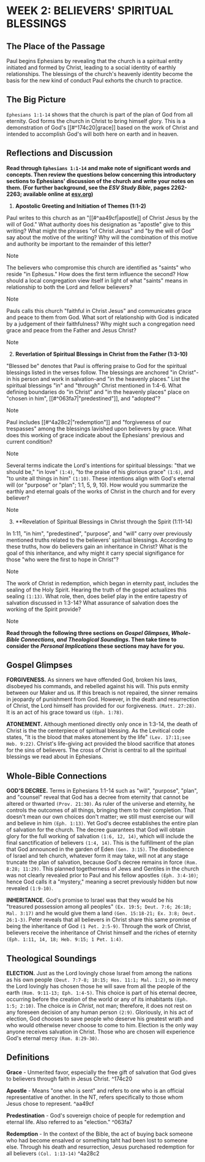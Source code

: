 # WEEK 2: BELIEVERS' SPIRITUAL BLESSINGS

## The Place of the Passage
Paul begins Ephesians by revealing that the church is a spiritual entity initiated and formed by Christ, leading to a social identity of earthly relationships. The blessings of the church's heavenly identity become the basis for the new kind of conduct Paul exhorts the church to practice.

## The Big Picture
`Ephesians 1:1-14` shows that the church is part of the plan of God from all eternity. God forms the church in Christ to bring himself glory. This is a demonstration of God's [[#^174c20|grace]] based on the work of Christ and intended to accomplish God's will both here on earth and in heaven.

## Reflections and Discussion
**Read through  `Ephesians 1:1-14` and make note of significant words and concepts. Then review the questions below concerning this introductory sections to Ephesians' discussion of the church and write your notes on them. (For further background, see the *ESV Study Bible*, pages 2262-2263; available online at [esv.org](https://www.esv.org/))**

1. **Apostolic Greeting and Initiation of Themes (1:1-2)**

Paul writes to this church as an "[[#^aa49cf|apostle]] of Christ Jesus by the will of God." What authority does his designation as "apostle" give to this writing? What might the phrases "of Christ Jesus" and "by the will of God" say about the motive of the writing? Why will the combination of this motive and authority be important to the remainder of this letter?

> [!NOTE]

The believers who compromise this church are identified as "saints" who reside "in Ephesus." How does the first term influence the second? How should a local congregation view itself in light of what "saints" means in relationship to both the Lord and fellow believers?

> [!NOTE]

Pauls calls this church "faithful in Christ Jesus" and communicates grace and peace to them from God. What sort of relationship with God is indicated by a judgement of their faithfulness? Why might such a congregation need grace and peace from the Father and Jesus Christ?

> [!NOTE]

2. **Reverlation of Spiritual Blessings in Christ from the Father (1:3-10)**

"Blessed be" denotes that Paul is offering praise to God for the spiritual blessings listed in the verses follow. The blessings are anchored "in Christ"- in his person and work in salvation-and "in the heavenly places." List the spiritual blessings "in" and "through" Christ mentioned in 1:4-6. What defining boundaries do "in Christ" and "in the heavenly places" place on "chosen in him", [[#^063fa7|"predestined"]], and "adopted"?

> [!NOTE]

Paul includes [[#^4a28c2|"redemption"]] and "forgiveness of our trespasses" among the blessings lavished upon believers by grace. What does this working of grace indicate about the Ephesians' previous and current condition?

> [!NOTE]

Several terms indicate the Lord's intentions for spiritual blessings: "that we should be," "in love" `(1:4)`, "to the praise of his glorious grace" `(1:6)`, and "to unite all things in him" `(1:10)`. These intentions align with God's eternal will (or "purpose" or "plan"; 1:1, 5, 9, 10). How would you summarize the earthly and eternal goals of the works of Christ in the church and for every believer?

> [!NOTE]

3. **Revelation of Spiritual Blessings in Christ through the Spirit (1:11-14)

In 1:11, "in him", "predestined", "purpose", and "will" carry over previously mentioned truths related to the believers' spiritual blessings. According to these truths, how do believers gain an inheritance in Christ? What is the goal of this inheritance, and why might it carry special signifigance for those "who were the first to hope in Christ"?

> [!NOTE]

The work of Christ in redemption, which began in eternity past, includes the sealing of the Holy Spirit. Hearing the truth of the gospel actualizes this sealing `(1:13)`. What role, then, does belief play in the entire tapestry of salvation discussed in 1:3-14? What assurance of salvation does the working of the Spirit provide?

> [!NOTE]

**Read through the following three sections on *Gospel Glimpses, Whole-Bible Connections, and Theological Soundings*. Then take time to consider the *Personal Implications* these sections may have for you.**

## Gospel Glimpses
**FORGIVENESS.** As sinners we have offended God, broken his laws, disobeyed his commands, and rebelled against his will. This puts enmity between our Maker and us. If this breach is not repaired, the sinner remains in jeopardy of punishment from God. However, in the death and resurrection of Christ, the Lord himself has provided for our forgiveness. `(Matt. 27:28)`. It is an act of his grace toward us `(Eph. 1:78)`.

**ATONEMENT.** Although mentioned directly only once in 1:3-14, the death of Christ is the the centerpiece of spiritual blessing. As the Levitical code states, "It is the blood that makes atonement by the life" `(Lev. 17:11;see Heb. 9:22)`. Christ's life-giving act provided the blood sacrifice that atones for the sins of believers. The cross of Christ is central to all the spiritual blessings we read about in Ephesians.

## Whole-Bible Connections
**GOD'S DECREE.** Terms in Ephesians 1:1-14 such as "will", "purpose", "plan", and "counsel" reveal that God has a decree from eternity that cannot be altered or thwarted `(Prov. 21:30)`. As ruler of the universe and eternity, he controls the outcomes of all things, bringing them to their completion. That doesn't mean our own choices don't matter; we still must exercise our will and believe in him `(Eph. 1:13)`. Yet God's decree establishes the entire plan of salvation for the church. The decree guarantees that God will obtain glory for the full working of salvation `(1:6, 12, 14)`, which will include the final sanctification of believers `(1:4, 14)`. This is the fulfillment of the plan that God announced in the garden of Eden `(Gen. 3:15)`. The disobedience of Israel and teh church, whatever form it may take, will not at any stage truncate the plan of salvation, because God's decree remains in force `(Rom. 8:28; 11:29)`. This planned togetherness of Jews and Gentiles in the church was not clearly revealed prior to Paul and his fellow apostles `(Eph. 3:4-10)`; hence God calls it a "mystery," meaning a secret previously hidden but now revealed `(1:9-10)`.

**INHERITANCE.** God's promise to Israel was that they would be his "treasured possession among all peoples" `(Ex. 19:5; Deut. 7:6; 26:18; Mal. 3:17)` and he would give them a land `(Gen. 15:18-21; Ex. 3:8; Deut. 26:1-3)`. Peter reveals that all believers in Christ share this same promise of being the inheritance of God `(1 Pet. 2:5-9)`. Through the work of Christ, believers receive the inheritance of Christ himself and the riches of eternity `(Eph. 1:11, 14, 18; Heb. 9:15; 1 Pet. 1:4)`.

## Theological Soundings
**ELECTION.** Just as the Lord lovingly chose Israel from among the nations as his own people `(Deut. 7:7-8; 10:15; Hos. 11:1; Mal. 1:2)`, so in mercy the Lord lovingly has chosen those he will save from all the people of the earth `(Rom. 9:11-13; Eph. 1:4-5)`. This choice is part of his eternal decree, occurring before the creation of the world or any of its inhabitants `(Eph. 1:5; 2:10)`. The choice is *in Christ*, not man; therefore, it does not rest on any foreseen decision of any human person `(2:9)`. Gloriously, in his act of election, God chooses to save people who deserve his greatest wrath and who would otherwise never choose to come to him. Election is the only way anyone receives salvation in Christ. Those who are chosen will experience God's eternal mercy `(Rom. 8:29-30)`.


## Definitions
**Grace** - Unmerited favor, especially the free gift of salvation that God gives to believers through faith in Jesus Christ. ^174c20

**Apostle** - Means "one who is sent" and refers to  one who is an official representative of another. In the NT, refers specifically to those whom Jesus chose to represent. ^aa49cf

**Predestination** - God's sovereign choice of people for redemption and eternal life. Also referred to as "election." ^063fa7

**Redemption** - In the context of the Bible, the act of buying back someone who had become ensalved or something taht had been lost to someone else. Through his death and resurrection, Jesus purchased redemption for all believers `(Col. 1:13-14)` ^4a28c2

